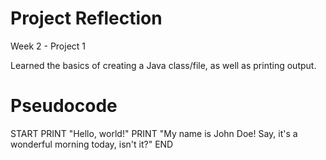 # Project Reflection
Week 2 - Project 1

Learned the basics of creating a Java class/file, as well as printing output.

# Pseudocode

START
  PRINT "Hello, world!"
  PRINT "My name is John Doe! Say, it's a wonderful morning today, isn't it?"
END
